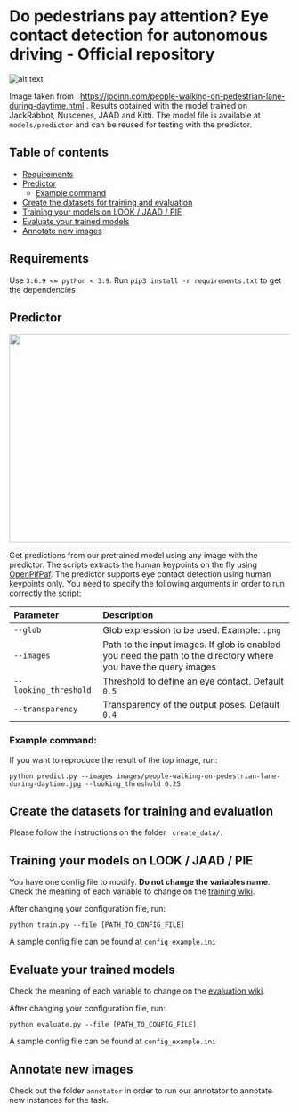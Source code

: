 # Do pedestrians pay attention? Eye contact detection for autonomous driving - Official repository

![alt text](https://github.com/vita-epfl/looking/blob/main/images/people-walking-on-pedestrian-lane-during-daytime.pedictions.png)

Image taken from : https://jooinn.com/people-walking-on-pedestrian-lane-during-daytime.html . Results obtained with the model trained on JackRabbot, Nuscenes, JAAD and Kitti. The model file is available at ```models/predictor``` and can be reused for testing with the predictor. 

## Table of contents

- [Requirements](#requirements)
- [Predictor](#predictor)
  * [Example command](#example-command-)
- [Create the datasets for training and evaluation](#create-the-datasets-for-training-and-evaluation)
- [Training your models on LOOK / JAAD / PIE](#training-your-models-on-look---jaad---pie)
- [Evaluate your trained models](#evaluate-your-trained-models)
- [Annotate new images](#annoatate-new-images)


## Requirements

Use ```3.6.9 <= python < 3.9```. Run ```pip3 install -r requirements.txt``` to get the dependencies

## Predictor

<img src="https://github.com/vita-epfl/looking/blob/main/images/kitti.gif" data-canonical-src="https://github.com/vita-epfl/looking/blob/main/images/kitti.gif" width="1238" height="375" />

Get predictions from our pretrained model using any image with the predictor. The scripts extracts the human keypoints on the fly using [OpenPifPaf](https://openpifpaf.github.io/intro.html). The predictor supports eye contact detection using human keypoints only.
You need to specify the following arguments in order to run correctly the script:

| Parameter                 |Description   |
| :------------------------ |:-------------|
| ```--glob``` | Glob expression to be used. Example: ```.png``` |
| ```--images```  | Path to the input images. If glob is enabled you need the path to the directory where you have the query images |
| ```--looking_threshold```  | Threshold to define an eye contact. Default ```0.5```|
| ```--transparency```  | Transparency of the output poses. Default ```0.4```|

### Example command:

If you want to reproduce the result of the top image, run:

```
python predict.py --images images/people-walking-on-pedestrian-lane-during-daytime.jpg --looking_threshold 0.25
```

## Create the datasets for training and evaluation

Please follow the instructions on the folder ``` create_data/```.

## Training your models on LOOK / JAAD / PIE

You have one config file to modify. **Do not change the variables name**. Check the meaning of each variable to change on the [training wiki](/wikis/train.md).

After changing your configuration file, run:

```python train.py --file [PATH_TO_CONFIG_FILE]```

A sample config file can be found at ```config_example.ini```

## Evaluate your trained models

Check the meaning of each variable to change on the [evaluation wiki](/wikis/eval.md).

After changing your configuration file, run:

```python evaluate.py --file [PATH_TO_CONFIG_FILE]```

A sample config file can be found at ```config_example.ini```

## Annotate new images

Check out the folder ```annotator``` in order to run our annotator to annotate new instances for the task.